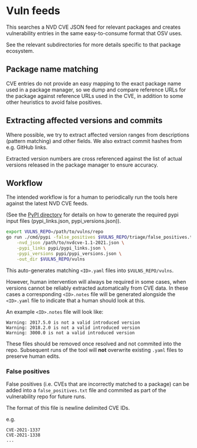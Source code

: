 # Vuln feeds
This searches a NVD CVE JSON feed for relevant packages and creates
vulnerability entries in the same easy-to-consume format that OSV uses.

See the relevant subdirectories for more details specific to that package
ecosystem.

## Package name matching
CVE entries do not provide an easy mapping to the exact package name used in a
package manager, so we dump and compare reference URLs for the package against
reference URLs used in the CVE, in addition to some other heuristics to avoid
false positives.

## Extracting affected versions and commits
Where possible, we try to extract affected version ranges from
descriptions (pattern matching) and other fields. We also extract
commit hashes from e.g. GitHub links.

Extracted version numbers are cross referenced against the list of actual
versions released in the package manager to ensure accuracy.

## Workflow

The intended workflow is for a human to periodically run the tools here against
the latest NVD CVE feeds.

(See the [PyPI directory](pypi/) for details on how to generate the required pypi
input files (pypi_links.json, pypi_versions.json)).

```bash
export VULNS_REPO=/path/to/vulns/repo
go run ./cmd/pypi -false_positives $VULNS_REPO/triage/false_positives.txt \
    -nvd_json /path/to/nvdcve-1.1-2021.json \
    -pypi_links pypi/pypi_links.json \
    -pypi_versions pypi/pypi_versions.json \
    -out_dir $VULNS_REPO/vulns
```

This auto-generates matching `<ID>.yaml` files into `$VULNS_REPO/vulns`.

However, human intervention will always be required in some cases, when versions
cannot be reliably extracted automatically from CVE data. In these cases a
corresponding `<ID>.notes` file will be generated alongside the `<ID>.yaml` file to
indicate that a human should look at this.

An example `<ID>.notes` file will look like:

```
Warning: 2017.5.0 is not a valid introduced version
Warning: 2018.2.0 is not a valid introduced version
Warning: 3000.0 is not a valid introduced version
```

These files should be removed once resolved and not commited into the repo.
Subsequent runs of the tool will **not** overwrite existing `.yaml` files to
preserve human edits.

### False positives

False positives (i.e. CVEs that are incorrectly matched to a package) can be
added into a `false_positives.txt` file and commited as part of the
vulnerability repo for future runs.

The format of this file is newline delimited CVE IDs.

e.g.

```
CVE-2021-1337
CVE-2021-1338
...
```
